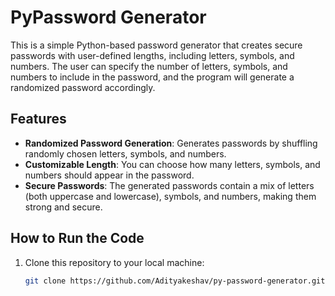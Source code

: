 # PyPassword Generator

This is a simple Python-based password generator that creates secure passwords with user-defined lengths, including letters, symbols, and numbers. The user can specify the number of letters, symbols, and numbers to include in the password, and the program will generate a randomized password accordingly.

## Features

- **Randomized Password Generation**: Generates passwords by shuffling randomly chosen letters, symbols, and numbers.
- **Customizable Length**: You can choose how many letters, symbols, and numbers should appear in the password.
- **Secure Passwords**: The generated passwords contain a mix of letters (both uppercase and lowercase), symbols, and numbers, making them strong and secure.

## How to Run the Code

1. Clone this repository to your local machine:
   ```bash
   git clone https://github.com/Adityakeshav/py-password-generator.git
